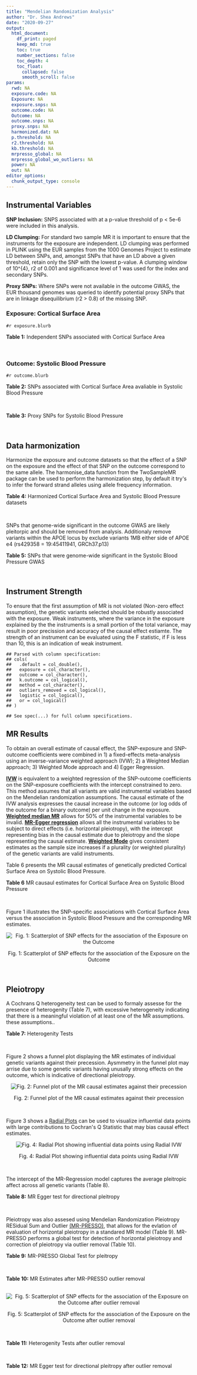 ```yaml
---
title: "Mendelian Randomization Analysis"
author: "Dr. Shea Andrews"
date: "2020-09-27"
output:
  html_document:
    df_print: paged
    keep_md: true
    toc: true
    number_sections: false
    toc_depth: 4
    toc_float:
      collapsed: false
      smooth_scroll: false
params:
  rwd: NA
  exposure.code: NA
  Exposure: NA
  exposure.snps: NA
  outcome.code: NA
  Outcome: NA
  outcome.snps: NA
  proxy.snps: NA
  harmonized.dat: NA
  p.threshold: NA
  r2.threshold: NA
  kb.threshold: NA
  mrpresso_global: NA
  mrpresso_global_wo_outliers: NA
  power: NA
  out: NA
editor_options:
  chunk_output_type: console
---
```







## Instrumental Variables
**SNP Inclusion:** SNPS associated with at a p-value threshold of p < 5e-6 were included in this analysis.
<br>

**LD Clumping:** For standard two sample MR it is important to ensure that the instruments for the exposure are independent. LD clumping was performed in PLINK using the EUR samples from the 1000 Genomes Project to estimate LD between SNPs, and, amongst SNPs that have an LD above a given threshold, retain only the SNP with the lowest p-value. A clumping window of 10^{4}, r2 of 0.001 and significance level of 1 was used for the index and secondary SNPs.
<br>

**Proxy SNPs:** Where SNPs were not available in the outcome GWAS, the EUR thousand genomes was queried to identify potential proxy SNPs that are in linkage disequilibrium (r2 > 0.8) of the missing SNP.
<br>

### Exposure: Cortical Surface Area
`#r exposure.blurb`
<br>

**Table 1:** Independent SNPs associated with Cortical Surface Area
<div data-pagedtable="false">
  <script data-pagedtable-source type="application/json">
{"columns":[{"label":["SNP"],"name":[1],"type":["chr"],"align":["left"]},{"label":["CHROM"],"name":[2],"type":["dbl"],"align":["right"]},{"label":["POS"],"name":[3],"type":["dbl"],"align":["right"]},{"label":["REF"],"name":[4],"type":["chr"],"align":["left"]},{"label":["ALT"],"name":[5],"type":["chr"],"align":["left"]},{"label":["AF"],"name":[6],"type":["dbl"],"align":["right"]},{"label":["BETA"],"name":[7],"type":["dbl"],"align":["right"]},{"label":["SE"],"name":[8],"type":["dbl"],"align":["right"]},{"label":["Z"],"name":[9],"type":["dbl"],"align":["right"]},{"label":["P"],"name":[10],"type":["dbl"],"align":["right"]},{"label":["N"],"name":[11],"type":["dbl"],"align":["right"]},{"label":["TRAIT"],"name":[12],"type":["chr"],"align":["left"]}],"data":[{"1":"rs2490556","2":"1","3":"2021284","4":"T","5":"A","6":"0.3155","7":"583.9623","8":"122.1531","9":"4.780577","10":"1.748e-06","11":"32068","12":"Cortical_Surface_Area"},{"1":"rs4846200","2":"1","3":"9752648","4":"C","5":"T","6":"0.4191","7":"628.7473","8":"124.9738","9":"5.031033","10":"4.878e-07","11":"32068","12":"Cortical_Surface_Area"},{"1":"rs499688","2":"1","3":"61396649","4":"T","5":"C","6":"0.3482","7":"-583.8940","8":"123.5536","9":"-4.725840","10":"2.292e-06","11":"31582","12":"Cortical_Surface_Area"},{"1":"rs6673449","2":"1","3":"160043698","4":"A","5":"G","6":"0.5681","7":"-552.9050","8":"110.5323","9":"-5.002200","10":"5.668e-07","11":"32176","12":"Cortical_Surface_Area"},{"1":"rs12137969","2":"1","3":"242289357","4":"G","5":"A","6":"0.2412","7":"-585.5512","8":"128.0273","9":"-4.573643","10":"4.793e-06","11":"32176","12":"Cortical_Surface_Area"},{"1":"rs10927043","2":"1","3":"243762208","4":"C","5":"T","6":"0.1826","7":"719.0735","8":"141.2684","9":"5.090123","10":"3.578e-07","11":"32176","12":"Cortical_Surface_Area"},{"1":"rs57415181","2":"2","3":"48707841","4":"G","5":"C","6":"0.1447","7":"-834.6022","8":"159.4070","9":"-5.235668","10":"1.644e-07","11":"32176","12":"Cortical_Surface_Area"},{"1":"rs10496091","2":"2","3":"61482261","4":"G","5":"A","6":"0.2777","7":"-642.6331","8":"121.0228","9":"-5.310017","10":"1.096e-07","11":"32176","12":"Cortical_Surface_Area"},{"1":"rs12630663","2":"3","3":"28007315","4":"T","5":"C","6":"0.4117","7":"632.8110","8":"111.2125","9":"5.690110","10":"1.270e-08","11":"32176","12":"Cortical_Surface_Area"},{"1":"rs34464850","2":"3","3":"141721762","4":"G","5":"C","6":"0.1534","7":"1233.1854","8":"152.7201","9":"8.074807","10":"6.758e-16","11":"31984","12":"Cortical_Surface_Area"},{"1":"rs11938781","2":"4","3":"17924734","4":"T","5":"C","6":"0.1648","7":"-719.1710","8":"150.5519","9":"-4.776900","10":"1.780e-06","11":"32176","12":"Cortical_Surface_Area"},{"1":"rs10029872","2":"4","3":"40350763","4":"T","5":"C","6":"0.5251","7":"508.7590","8":"109.6122","9":"4.641440","10":"3.460e-06","11":"32176","12":"Cortical_Surface_Area"},{"1":"rs2301718","2":"4","3":"106009763","4":"G","5":"A","6":"0.2269","7":"737.2212","8":"132.3556","9":"5.570004","10":"2.547e-08","11":"32176","12":"Cortical_Surface_Area"},{"1":"rs386424","2":"5","3":"81092787","4":"T","5":"G","6":"0.3008","7":"656.5430","8":"120.0422","9":"5.469270","10":"4.519e-08","11":"32176","12":"Cortical_Surface_Area"},{"1":"rs7715167","2":"5","3":"170778824","4":"T","5":"C","6":"0.6143","7":"662.7540","8":"119.1375","9":"5.562930","10":"2.653e-08","11":"32068","12":"Cortical_Surface_Area"},{"1":"rs2802295","2":"6","3":"108926496","4":"A","5":"G","6":"0.6207","7":"714.5850","8":"112.9897","9":"6.324340","10":"2.543e-10","11":"32176","12":"Cortical_Surface_Area"},{"1":"rs11759026","2":"6","3":"126792095","4":"A","5":"G","6":"0.2376","7":"1301.5200","8":"134.6156","9":"9.668420","10":"4.106e-22","11":"31907","12":"Cortical_Surface_Area"},{"1":"rs139849708","2":"6","3":"127369230","4":"T","5":"C","6":"0.0297","7":"-2237.8300","8":"422.1224","9":"-5.301370","10":"1.149e-07","11":"22951","12":"Cortical_Surface_Area"},{"1":"rs6463758","2":"7","3":"8117636","4":"A","5":"G","6":"0.5382","7":"560.9860","8":"112.3815","9":"4.991800","10":"5.982e-07","11":"32176","12":"Cortical_Surface_Area"},{"1":"rs149352678","2":"7","3":"54920906","4":"C","5":"T","6":"0.0991","7":"967.7266","8":"191.5244","9":"5.052759","10":"4.355e-07","11":"32176","12":"Cortical_Surface_Area"},{"1":"rs42035","2":"7","3":"92239531","4":"A","5":"G","6":"0.2454","7":"-610.3230","8":"127.8222","9":"-4.774780","10":"1.799e-06","11":"32176","12":"Cortical_Surface_Area"},{"1":"rs41563","2":"7","3":"104852654","4":"G","5":"A","6":"0.3385","7":"586.6639","8":"116.3776","9":"5.041038","10":"4.630e-07","11":"32176","12":"Cortical_Surface_Area"},{"1":"rs10251751","2":"7","3":"156021770","4":"C","5":"T","6":"0.6639","7":"538.0782","8":"116.0343","9":"4.637234","10":"3.531e-06","11":"32176","12":"Cortical_Surface_Area"},{"1":"rs76650567","2":"8","3":"78242034","4":"C","5":"T","6":"0.0870","7":"-902.8657","8":"194.8981","9":"-4.632501","10":"3.613e-06","11":"32176","12":"Cortical_Surface_Area"},{"1":"rs66702753","2":"9","3":"103010947","4":"A","5":"C","6":"0.2493","7":"-593.2390","8":"128.8921","9":"-4.602600","10":"4.172e-06","11":"32176","12":"Cortical_Surface_Area"},{"1":"rs10817864","2":"9","3":"118968579","4":"C","5":"T","6":"0.5739","7":"531.0956","8":"111.2505","9":"4.773872","10":"1.807e-06","11":"32176","12":"Cortical_Surface_Area"},{"1":"rs12357321","2":"10","3":"21790476","4":"G","5":"A","6":"0.3206","7":"-698.7452","8":"119.6461","9":"-5.840100","10":"5.217e-09","11":"32176","12":"Cortical_Surface_Area"},{"1":"rs1628768","2":"10","3":"105012994","4":"T","5":"C","6":"0.2386","7":"972.9780","8":"132.0048","9":"7.370780","10":"1.696e-13","11":"32176","12":"Cortical_Surface_Area"},{"1":"rs17543864","2":"11","3":"92556100","4":"G","5":"A","6":"0.3264","7":"-623.9150","8":"116.9886","9":"-5.333126","10":"9.654e-08","11":"32176","12":"Cortical_Surface_Area"},{"1":"rs3217901","2":"12","3":"4405389","4":"A","5":"G","6":"0.4221","7":"593.5960","8":"114.7165","9":"5.174460","10":"2.286e-07","11":"32176","12":"Cortical_Surface_Area"},{"1":"rs2066827","2":"12","3":"12871099","4":"T","5":"G","6":"0.2333","7":"-862.4130","8":"159.9581","9":"-5.391500","10":"6.987e-08","11":"24138","12":"Cortical_Surface_Area"},{"1":"rs7975351","2":"12","3":"53902190","4":"G","5":"A","6":"0.4740","7":"611.0487","8":"113.5536","9":"5.381148","10":"7.401e-08","11":"31319","12":"Cortical_Surface_Area"},{"1":"rs10876864","2":"12","3":"56401085","4":"G","5":"A","6":"0.5774","7":"-628.5901","8":"112.6859","9":"-5.578250","10":"2.430e-08","11":"31319","12":"Cortical_Surface_Area"},{"1":"rs10878349","2":"12","3":"66327632","4":"A","5":"G","6":"0.5100","7":"-1039.9900","8":"110.4866","9":"-9.412850","10":"4.829e-21","11":"32176","12":"Cortical_Surface_Area"},{"1":"rs35227403","2":"12","3":"68216239","4":"T","5":"A","6":"0.0588","7":"-1271.7821","8":"253.6458","9":"-5.014008","10":"5.331e-07","11":"32176","12":"Cortical_Surface_Area"},{"1":"rs111855983","2":"12","3":"80052550","4":"T","5":"C","6":"0.1319","7":"-818.6420","8":"177.5492","9":"-4.610790","10":"4.011e-06","11":"28185","12":"Cortical_Surface_Area"},{"1":"rs2195243","2":"12","3":"102922986","4":"G","5":"C","6":"0.2196","7":"-769.2254","8":"142.2462","9":"-5.407704","10":"6.384e-08","11":"29708","12":"Cortical_Surface_Area"},{"1":"rs34011931","2":"13","3":"111077516","4":"A","5":"G","6":"0.3280","7":"538.2090","8":"117.7182","9":"4.572010","10":"4.831e-06","11":"32176","12":"Cortical_Surface_Area"},{"1":"rs6572878","2":"14","3":"23435333","4":"T","5":"C","6":"0.3997","7":"-574.9920","8":"113.9565","9":"-5.045710","10":"4.518e-07","11":"31790","12":"Cortical_Surface_Area"},{"1":"rs76801057","2":"14","3":"99728448","4":"C","5":"T","6":"0.0263","7":"2036.7834","8":"429.5486","9":"4.741683","10":"2.119e-06","11":"23846","12":"Cortical_Surface_Area"},{"1":"rs4265798","2":"16","3":"70636616","4":"T","5":"A","6":"0.9332","7":"-1221.0588","8":"263.6357","9":"-4.631614","10":"3.628e-06","11":"30025","12":"Cortical_Surface_Area"},{"1":"rs7207463","2":"17","3":"16004259","4":"A","5":"G","6":"0.5620","7":"-519.7640","8":"110.5676","9":"-4.700870","10":"2.591e-06","11":"32176","12":"Cortical_Surface_Area"},{"1":"rs6505216","2":"17","3":"29206421","4":"G","5":"T","6":"0.2375","7":"652.8106","8":"142.8638","9":"4.569461","10":"4.890e-06","11":"31430","12":"Cortical_Surface_Area"},{"1":"rs79600142","2":"17","3":"43897722","4":"T","5":"C","6":"0.2198","7":"-1696.8300","8":"143.2730","9":"-11.843300","10":"2.331e-32","11":"29435","12":"Cortical_Surface_Area"},{"1":"rs12452834","2":"17","3":"47111739","4":"C","5":"T","6":"0.3329","7":"-626.4308","8":"123.5899","9":"-5.068625","10":"4.007e-07","11":"30867","12":"Cortical_Surface_Area"},{"1":"rs1791513","2":"18","3":"22135429","4":"A","5":"G","6":"0.5263","7":"-502.3000","8":"109.5062","9":"-4.586950","10":"4.498e-06","11":"32176","12":"Cortical_Surface_Area"},{"1":"rs743038","2":"22","3":"50884075","4":"C","5":"T","6":"0.5560","7":"-532.1045","8":"115.3983","9":"-4.611025","10":"4.007e-06","11":"31216","12":"Cortical_Surface_Area"}],"options":{"columns":{"min":{},"max":[10]},"rows":{"min":[10],"max":[10]},"pages":{}}}
  </script>
</div>
<br>

### Outcome: Systolic Blood Pressure
`#r outcome.blurb`
<br>

**Table 2:** SNPs associated with Cortical Surface Area avaliable in Systolic Blood Pressure
<div data-pagedtable="false">
  <script data-pagedtable-source type="application/json">
{"columns":[{"label":["SNP"],"name":[1],"type":["chr"],"align":["left"]},{"label":["CHROM"],"name":[2],"type":["dbl"],"align":["right"]},{"label":["POS"],"name":[3],"type":["dbl"],"align":["right"]},{"label":["REF"],"name":[4],"type":["chr"],"align":["left"]},{"label":["ALT"],"name":[5],"type":["chr"],"align":["left"]},{"label":["AF"],"name":[6],"type":["dbl"],"align":["right"]},{"label":["BETA"],"name":[7],"type":["dbl"],"align":["right"]},{"label":["SE"],"name":[8],"type":["dbl"],"align":["right"]},{"label":["Z"],"name":[9],"type":["dbl"],"align":["right"]},{"label":["P"],"name":[10],"type":["dbl"],"align":["right"]},{"label":["N"],"name":[11],"type":["dbl"],"align":["right"]},{"label":["TRAIT"],"name":[12],"type":["chr"],"align":["left"]}],"data":[{"1":"rs2490556","2":"1","3":"2021284","4":"T","5":"A","6":"0.3087","7":"-0.0238","8":"0.0337","9":"-0.70623145","10":"4.809e-01","11":"709451","12":"Systolic_Blood_Pressure"},{"1":"rs4846200","2":"1","3":"9752648","4":"C","5":"T","6":"0.4144","7":"-0.0567","8":"0.0325","9":"-1.74461538","10":"8.124e-02","11":"737165","12":"Systolic_Blood_Pressure"},{"1":"rs499688","2":"1","3":"61396649","4":"T","5":"C","6":"0.3523","7":"0.0157","8":"0.0331","9":"0.47432000","10":"6.367e-01","11":"728445","12":"Systolic_Blood_Pressure"},{"1":"rs6673449","2":"1","3":"160043698","4":"A","5":"G","6":"0.5720","7":"0.0713","8":"0.0304","9":"2.34539000","10":"1.901e-02","11":"738170","12":"Systolic_Blood_Pressure"},{"1":"rs12137969","2":"1","3":"242289357","4":"G","5":"A","6":"0.2374","7":"0.0056","8":"0.0355","9":"0.15774648","10":"8.751e-01","11":"737053","12":"Systolic_Blood_Pressure"},{"1":"rs10927043","2":"1","3":"243762208","4":"C","5":"T","6":"0.1858","7":"-0.0357","8":"0.0391","9":"-0.91304348","10":"3.616e-01","11":"734719","12":"Systolic_Blood_Pressure"},{"1":"rs57415181","2":"2","3":"48707841","4":"G","5":"C","6":"0.1477","7":"0.0025","8":"0.0433","9":"0.05773672","10":"9.543e-01","11":"738169","12":"Systolic_Blood_Pressure"},{"1":"rs10496091","2":"2","3":"61482261","4":"G","5":"A","6":"0.2818","7":"0.1150","8":"0.0334","9":"3.44311377","10":"5.760e-04","11":"738170","12":"Systolic_Blood_Pressure"},{"1":"rs12630663","2":"3","3":"28007315","4":"T","5":"C","6":"0.4114","7":"-0.0179","8":"0.0307","9":"-0.58306200","10":"5.593e-01","11":"738170","12":"Systolic_Blood_Pressure"},{"1":"rs34464850","2":"3","3":"141721762","4":"G","5":"C","6":"0.1517","7":"-0.1385","8":"0.0420","9":"-3.29761905","10":"9.825e-04","11":"738168","12":"Systolic_Blood_Pressure"},{"1":"rs11938781","2":"4","3":"17924734","4":"T","5":"C","6":"0.1641","7":"0.2082","8":"0.0413","9":"5.04116000","10":"4.504e-07","11":"735151","12":"Systolic_Blood_Pressure"},{"1":"rs10029872","2":"4","3":"40350763","4":"T","5":"C","6":"0.5191","7":"-0.0707","8":"0.0302","9":"-2.34106000","10":"1.933e-02","11":"735152","12":"Systolic_Blood_Pressure"},{"1":"rs2301718","2":"4","3":"106009763","4":"G","5":"A","6":"0.2193","7":"0.0099","8":"0.0370","9":"0.26756757","10":"7.891e-01","11":"726888","12":"Systolic_Blood_Pressure"},{"1":"rs386424","2":"5","3":"81092787","4":"T","5":"G","6":"0.2948","7":"0.0315","8":"0.0332","9":"0.94879500","10":"3.428e-01","11":"738168","12":"Systolic_Blood_Pressure"},{"1":"rs7715167","2":"5","3":"170778824","4":"T","5":"C","6":"0.6088","7":"-0.1222","8":"0.0313","9":"-3.90415000","10":"9.623e-05","11":"735151","12":"Systolic_Blood_Pressure"},{"1":"rs2802295","2":"6","3":"108926496","4":"A","5":"G","6":"0.6214","7":"-0.1851","8":"0.0311","9":"-5.95177000","10":"2.699e-09","11":"738170","12":"Systolic_Blood_Pressure"},{"1":"rs11759026","2":"6","3":"126792095","4":"A","5":"G","6":"0.2337","7":"-0.2205","8":"0.0365","9":"-6.04110000","10":"1.592e-09","11":"737163","12":"Systolic_Blood_Pressure"},{"1":"rs139849708","2":"6","3":"127369230","4":"T","5":"C","6":"0.0279","7":"0.3811","8":"0.1024","9":"3.72168000","10":"1.976e-04","11":"728508","12":"Systolic_Blood_Pressure"},{"1":"rs6463758","2":"7","3":"8117636","4":"A","5":"G","6":"0.5426","7":"-0.0531","8":"0.0306","9":"-1.73529000","10":"8.284e-02","11":"737163","12":"Systolic_Blood_Pressure"},{"1":"rs149352678","2":"7","3":"54920906","4":"C","5":"T","6":"0.0986","7":"-0.0112","8":"0.0521","9":"-0.21497121","10":"8.304e-01","11":"737164","12":"Systolic_Blood_Pressure"},{"1":"rs42035","2":"7","3":"92239531","4":"A","5":"G","6":"0.2478","7":"-0.2709","8":"0.0352","9":"-7.69602000","10":"1.313e-14","11":"736048","12":"Systolic_Blood_Pressure"},{"1":"rs41563","2":"7","3":"104852654","4":"G","5":"A","6":"0.3454","7":"0.0330","8":"0.0317","9":"1.04100946","10":"2.982e-01","11":"738168","12":"Systolic_Blood_Pressure"},{"1":"rs10251751","2":"7","3":"156021770","4":"C","5":"T","6":"0.6606","7":"-0.0844","8":"0.0319","9":"-2.64576803","10":"8.088e-03","11":"738168","12":"Systolic_Blood_Pressure"},{"1":"rs76650567","2":"8","3":"78242034","4":"C","5":"T","6":"0.0834","7":"-0.0910","8":"0.0549","9":"-1.65755920","10":"9.753e-02","11":"738168","12":"Systolic_Blood_Pressure"},{"1":"rs66702753","2":"9","3":"103010947","4":"A","5":"C","6":"0.2537","7":"0.0914","8":"0.0348","9":"2.62644000","10":"8.663e-03","11":"745820","12":"Systolic_Blood_Pressure"},{"1":"rs10817864","2":"9","3":"118968579","4":"C","5":"T","6":"0.5795","7":"0.0225","8":"0.0306","9":"0.73529412","10":"4.632e-01","11":"737101","12":"Systolic_Blood_Pressure"},{"1":"rs12357321","2":"10","3":"21790476","4":"G","5":"A","6":"0.3150","7":"0.0988","8":"0.0331","9":"2.98489426","10":"2.846e-03","11":"737165","12":"Systolic_Blood_Pressure"},{"1":"rs1628768","2":"10","3":"105012994","4":"T","5":"C","6":"0.2402","7":"0.0222","8":"0.0357","9":"0.62184900","10":"5.339e-01","11":"738169","12":"Systolic_Blood_Pressure"},{"1":"rs17543864","2":"11","3":"92556100","4":"G","5":"A","6":"0.3242","7":"-0.0967","8":"0.0324","9":"-2.98456790","10":"2.853e-03","11":"738170","12":"Systolic_Blood_Pressure"},{"1":"rs3217901","2":"12","3":"4405389","4":"A","5":"G","6":"0.4276","7":"-0.0621","8":"0.0311","9":"-1.99678000","10":"4.568e-02","11":"745820","12":"Systolic_Blood_Pressure"},{"1":"rs2066827","2":"12","3":"12871099","4":"T","5":"G","6":"0.2302","7":"0.0709","8":"0.0380","9":"1.86579000","10":"6.181e-02","11":"722429","12":"Systolic_Blood_Pressure"},{"1":"rs7975351","2":"12","3":"53902190","4":"G","5":"A","6":"0.4773","7":"-0.0245","8":"0.0307","9":"-0.79804560","10":"4.249e-01","11":"737101","12":"Systolic_Blood_Pressure"},{"1":"rs10876864","2":"12","3":"56401085","4":"G","5":"A","6":"0.5799","7":"0.1171","8":"0.0303","9":"3.86468647","10":"1.097e-04","11":"745820","12":"Systolic_Blood_Pressure"},{"1":"rs10878349","2":"12","3":"66327632","4":"A","5":"G","6":"0.5119","7":"0.2327","8":"0.0300","9":"7.75667000","10":"8.502e-15","11":"745820","12":"Systolic_Blood_Pressure"},{"1":"rs35227403","2":"12","3":"68216239","4":"T","5":"A","6":"0.0602","7":"0.0276","8":"0.0664","9":"0.41566265","10":"6.778e-01","11":"745816","12":"Systolic_Blood_Pressure"},{"1":"rs111855983","2":"12","3":"80052550","4":"T","5":"C","6":"0.1347","7":"0.1139","8":"0.0448","9":"2.54241000","10":"1.102e-02","11":"743482","12":"Systolic_Blood_Pressure"},{"1":"rs2195243","2":"12","3":"102922986","4":"G","5":"C","6":"0.2211","7":"-0.1752","8":"0.0367","9":"-4.77384196","10":"1.797e-06","11":"742755","12":"Systolic_Blood_Pressure"},{"1":"rs34011931","2":"13","3":"111077516","4":"A","5":"G","6":"0.3285","7":"-0.0170","8":"0.0320","9":"-0.53125000","10":"5.950e-01","11":"745819","12":"Systolic_Blood_Pressure"},{"1":"rs4265798","2":"16","3":"70636616","4":"T","5":"A","6":"0.9350","7":"-0.0117","8":"0.0672","9":"-0.17410714","10":"8.615e-01","11":"726894","12":"Systolic_Blood_Pressure"},{"1":"rs7207463","2":"17","3":"16004259","4":"A","5":"G","6":"0.5634","7":"-0.0981","8":"0.0302","9":"-3.24834000","10":"1.154e-03","11":"745819","12":"Systolic_Blood_Pressure"},{"1":"rs79600142","2":"17","3":"43897722","4":"T","5":"C","6":"0.2205","7":"-0.2530","8":"0.0376","9":"-6.72872000","10":"1.762e-11","11":"739914","12":"Systolic_Blood_Pressure"},{"1":"rs1791513","2":"18","3":"22135429","4":"A","5":"G","6":"0.5299","7":"0.0992","8":"0.0303","9":"3.27393000","10":"1.079e-03","11":"745820","12":"Systolic_Blood_Pressure"},{"1":"rs743038","2":"22","3":"50884075","4":"C","5":"T","6":"0.5575","7":"-0.1130","8":"0.0313","9":"-3.61022364","10":"3.030e-04","11":"730215","12":"Systolic_Blood_Pressure"},{"1":"rs6572878","2":"NA","3":"NA","4":"NA","5":"NA","6":"NA","7":"NA","8":"NA","9":"NA","10":"NA","11":"NA","12":"NA"},{"1":"rs76801057","2":"NA","3":"NA","4":"NA","5":"NA","6":"NA","7":"NA","8":"NA","9":"NA","10":"NA","11":"NA","12":"NA"},{"1":"rs6505216","2":"NA","3":"NA","4":"NA","5":"NA","6":"NA","7":"NA","8":"NA","9":"NA","10":"NA","11":"NA","12":"NA"},{"1":"rs12452834","2":"NA","3":"NA","4":"NA","5":"NA","6":"NA","7":"NA","8":"NA","9":"NA","10":"NA","11":"NA","12":"NA"}],"options":{"columns":{"min":{},"max":[10]},"rows":{"min":[10],"max":[10]},"pages":{}}}
  </script>
</div>
<br>

**Table 3:** Proxy SNPs for Systolic Blood Pressure
<div data-pagedtable="false">
  <script data-pagedtable-source type="application/json">
{"columns":[{"label":["target_snp"],"name":[1],"type":["chr"],"align":["left"]},{"label":["proxy_snp"],"name":[2],"type":["chr"],"align":["left"]},{"label":["ld.r2"],"name":[3],"type":["dbl"],"align":["right"]},{"label":["Dprime"],"name":[4],"type":["dbl"],"align":["right"]},{"label":["PHASE"],"name":[5],"type":["chr"],"align":["left"]},{"label":["X12"],"name":[6],"type":["lgl"],"align":["right"]},{"label":["CHROM"],"name":[7],"type":["dbl"],"align":["right"]},{"label":["POS"],"name":[8],"type":["dbl"],"align":["right"]},{"label":["REF.proxy"],"name":[9],"type":["lgl"],"align":["right"]},{"label":["ALT.proxy"],"name":[10],"type":["chr"],"align":["left"]},{"label":["AF"],"name":[11],"type":["dbl"],"align":["right"]},{"label":["BETA"],"name":[12],"type":["dbl"],"align":["right"]},{"label":["SE"],"name":[13],"type":["dbl"],"align":["right"]},{"label":["Z"],"name":[14],"type":["dbl"],"align":["right"]},{"label":["P"],"name":[15],"type":["dbl"],"align":["right"]},{"label":["N"],"name":[16],"type":["dbl"],"align":["right"]},{"label":["TRAIT"],"name":[17],"type":["chr"],"align":["left"]},{"label":["ref"],"name":[18],"type":["chr"],"align":["left"]},{"label":["ref.proxy"],"name":[19],"type":["chr"],"align":["left"]},{"label":["alt"],"name":[20],"type":["lgl"],"align":["right"]},{"label":["alt.proxy"],"name":[21],"type":["lgl"],"align":["right"]},{"label":["ALT"],"name":[22],"type":["chr"],"align":["left"]},{"label":["REF"],"name":[23],"type":["lgl"],"align":["right"]},{"label":["proxy.outcome"],"name":[24],"type":["lgl"],"align":["right"]}],"data":[{"1":"rs6572878","2":"rs10146424","3":"0.987642","4":"1","5":"CG/TT","6":"NA","7":"14","8":"23438980","9":"TRUE","10":"G","11":"0.4004","12":"0.1202","13":"0.031","14":"3.87742","15":"0.0001058","16":"744815","17":"Systolic_Blood_Pressure","18":"C","19":"G","20":"TRUE","21":"TRUE","22":"C","23":"TRUE","24":"TRUE"},{"1":"rs76801057","2":"NA","3":"NA","4":"NA","5":"NA","6":"NA","7":"NA","8":"NA","9":"NA","10":"NA","11":"NA","12":"NA","13":"NA","14":"NA","15":"NA","16":"NA","17":"NA","18":"NA","19":"NA","20":"NA","21":"NA","22":"NA","23":"NA","24":"NA"},{"1":"rs6505216","2":"NA","3":"NA","4":"NA","5":"NA","6":"NA","7":"NA","8":"NA","9":"NA","10":"NA","11":"NA","12":"NA","13":"NA","14":"NA","15":"NA","16":"NA","17":"NA","18":"NA","19":"NA","20":"NA","21":"NA","22":"NA","23":"NA","24":"NA"},{"1":"rs12452834","2":"NA","3":"NA","4":"NA","5":"NA","6":"NA","7":"NA","8":"NA","9":"NA","10":"NA","11":"NA","12":"NA","13":"NA","14":"NA","15":"NA","16":"NA","17":"NA","18":"NA","19":"NA","20":"NA","21":"NA","22":"NA","23":"NA","24":"NA"}],"options":{"columns":{"min":{},"max":[10]},"rows":{"min":[10],"max":[10]},"pages":{}}}
  </script>
</div>
<br>

## Data harmonization
Harmonize the exposure and outcome datasets so that the effect of a SNP on the exposure and the effect of that SNP on the outcome correspond to the same allele. The harmonise_data function from the TwoSampleMR package can be used to perform the harmonization step, by default it try's to infer the forward strand alleles using allele frequency information.
<br>

**Table 4:** Harmonized Cortical Surface Area and Systolic Blood Pressure datasets
<div data-pagedtable="false">
  <script data-pagedtable-source type="application/json">
{"columns":[{"label":["SNP"],"name":[1],"type":["chr"],"align":["left"]},{"label":["effect_allele.exposure"],"name":[2],"type":["chr"],"align":["left"]},{"label":["other_allele.exposure"],"name":[3],"type":["chr"],"align":["left"]},{"label":["effect_allele.outcome"],"name":[4],"type":["chr"],"align":["left"]},{"label":["other_allele.outcome"],"name":[5],"type":["chr"],"align":["left"]},{"label":["beta.exposure"],"name":[6],"type":["dbl"],"align":["right"]},{"label":["beta.outcome"],"name":[7],"type":["dbl"],"align":["right"]},{"label":["eaf.exposure"],"name":[8],"type":["dbl"],"align":["right"]},{"label":["eaf.outcome"],"name":[9],"type":["dbl"],"align":["right"]},{"label":["remove"],"name":[10],"type":["lgl"],"align":["right"]},{"label":["palindromic"],"name":[11],"type":["lgl"],"align":["right"]},{"label":["ambiguous"],"name":[12],"type":["lgl"],"align":["right"]},{"label":["id.outcome"],"name":[13],"type":["chr"],"align":["left"]},{"label":["chr.outcome"],"name":[14],"type":["dbl"],"align":["right"]},{"label":["pos.outcome"],"name":[15],"type":["dbl"],"align":["right"]},{"label":["se.outcome"],"name":[16],"type":["dbl"],"align":["right"]},{"label":["z.outcome"],"name":[17],"type":["dbl"],"align":["right"]},{"label":["pval.outcome"],"name":[18],"type":["dbl"],"align":["right"]},{"label":["samplesize.outcome"],"name":[19],"type":["dbl"],"align":["right"]},{"label":["outcome"],"name":[20],"type":["chr"],"align":["left"]},{"label":["mr_keep.outcome"],"name":[21],"type":["lgl"],"align":["right"]},{"label":["pval_origin.outcome"],"name":[22],"type":["chr"],"align":["left"]},{"label":["chr.exposure"],"name":[23],"type":["dbl"],"align":["right"]},{"label":["pos.exposure"],"name":[24],"type":["dbl"],"align":["right"]},{"label":["se.exposure"],"name":[25],"type":["dbl"],"align":["right"]},{"label":["z.exposure"],"name":[26],"type":["dbl"],"align":["right"]},{"label":["pval.exposure"],"name":[27],"type":["dbl"],"align":["right"]},{"label":["samplesize.exposure"],"name":[28],"type":["dbl"],"align":["right"]},{"label":["exposure"],"name":[29],"type":["chr"],"align":["left"]},{"label":["mr_keep.exposure"],"name":[30],"type":["lgl"],"align":["right"]},{"label":["pval_origin.exposure"],"name":[31],"type":["chr"],"align":["left"]},{"label":["id.exposure"],"name":[32],"type":["chr"],"align":["left"]},{"label":["action"],"name":[33],"type":["dbl"],"align":["right"]},{"label":["mr_keep"],"name":[34],"type":["lgl"],"align":["right"]},{"label":["pt"],"name":[35],"type":["dbl"],"align":["right"]},{"label":["pleitropy_keep"],"name":[36],"type":["lgl"],"align":["right"]},{"label":["mrpresso_RSSobs"],"name":[37],"type":["dbl"],"align":["right"]},{"label":["mrpresso_pval"],"name":[38],"type":["chr"],"align":["left"]},{"label":["mrpresso_keep"],"name":[39],"type":["lgl"],"align":["right"]}],"data":[{"1":"rs10029872","2":"C","3":"T","4":"C","5":"T","6":"508.7590","7":"-0.0707","8":"0.5251","9":"0.5191","10":"FALSE","11":"FALSE","12":"FALSE","13":"oRqH1T","14":"4","15":"40350763","16":"0.0302","17":"-2.34106000","18":"1.933e-02","19":"735152","20":"Evangelou2018sbp","21":"TRUE","22":"reported","23":"4","24":"40350763","25":"109.6122","26":"4.641440","27":"3.460e-06","28":"32176","29":"Grasby2020surfarea","30":"TRUE","31":"reported","32":"UVXajt","33":"2","34":"TRUE","35":"5e-06","36":"TRUE","37":"2.041945e-03","38":"1","39":"TRUE"},{"1":"rs10251751","2":"T","3":"C","4":"T","5":"C","6":"538.0782","7":"-0.0844","8":"0.6639","9":"0.6606","10":"FALSE","11":"FALSE","12":"FALSE","13":"oRqH1T","14":"7","15":"156021770","16":"0.0319","17":"-2.64576803","18":"8.088e-03","19":"738168","20":"Evangelou2018sbp","21":"TRUE","22":"reported","23":"7","24":"156021770","25":"116.0343","26":"4.637234","27":"3.531e-06","28":"32176","29":"Grasby2020surfarea","30":"TRUE","31":"reported","32":"UVXajt","33":"2","34":"TRUE","35":"5e-06","36":"TRUE","37":"3.318992e-03","38":"1","39":"TRUE"},{"1":"rs10496091","2":"A","3":"G","4":"A","5":"G","6":"-642.6331","7":"0.1150","8":"0.2777","9":"0.2818","10":"FALSE","11":"FALSE","12":"FALSE","13":"oRqH1T","14":"2","15":"61482261","16":"0.0334","17":"3.44311377","18":"5.760e-04","19":"738170","20":"Evangelou2018sbp","21":"TRUE","22":"reported","23":"2","24":"61482261","25":"121.0228","26":"-5.310017","27":"1.096e-07","28":"32176","29":"Grasby2020surfarea","30":"TRUE","31":"reported","32":"UVXajt","33":"2","34":"TRUE","35":"5e-06","36":"TRUE","37":"7.020131e-03","38":"0.5226","39":"TRUE"},{"1":"rs10817864","2":"T","3":"C","4":"T","5":"C","6":"531.0956","7":"0.0225","8":"0.5739","9":"0.5795","10":"FALSE","11":"FALSE","12":"FALSE","13":"oRqH1T","14":"9","15":"118968579","16":"0.0306","17":"0.73529412","18":"4.632e-01","19":"737101","20":"Evangelou2018sbp","21":"TRUE","22":"reported","23":"9","24":"118968579","25":"111.2505","26":"4.773872","27":"1.807e-06","28":"32176","29":"Grasby2020surfarea","30":"TRUE","31":"reported","32":"UVXajt","33":"2","34":"TRUE","35":"5e-06","36":"TRUE","37":"2.610879e-03","38":"1","39":"TRUE"},{"1":"rs10876864","2":"A","3":"G","4":"A","5":"G","6":"-628.5901","7":"0.1171","8":"0.5774","9":"0.5799","10":"FALSE","11":"FALSE","12":"FALSE","13":"oRqH1T","14":"12","15":"56401085","16":"0.0303","17":"3.86468647","18":"1.097e-04","19":"745820","20":"Evangelou2018sbp","21":"TRUE","22":"reported","23":"12","24":"56401085","25":"112.6859","26":"-5.578250","27":"2.430e-08","28":"31319","29":"Grasby2020surfarea","30":"TRUE","31":"reported","32":"UVXajt","33":"2","34":"TRUE","35":"5e-06","36":"TRUE","37":"7.578540e-03","38":"0.1833","39":"TRUE"},{"1":"rs10878349","2":"G","3":"A","4":"G","5":"A","6":"-1039.9900","7":"0.2327","8":"0.5100","9":"0.5119","10":"FALSE","11":"FALSE","12":"FALSE","13":"oRqH1T","14":"12","15":"66327632","16":"0.0300","17":"7.75667000","18":"8.502e-15","19":"745820","20":"Evangelou2018sbp","21":"TRUE","22":"reported","23":"12","24":"66327632","25":"110.4866","26":"-9.412850","27":"4.829e-21","28":"32176","29":"Grasby2020surfarea","30":"TRUE","31":"reported","32":"UVXajt","33":"2","34":"TRUE","35":"5e-06","36":"FALSE","37":"NA","38":"NA","39":"NA"},{"1":"rs10927043","2":"T","3":"C","4":"T","5":"C","6":"719.0735","7":"-0.0357","8":"0.1826","9":"0.1858","10":"FALSE","11":"FALSE","12":"FALSE","13":"oRqH1T","14":"1","15":"243762208","16":"0.0391","17":"-0.91304348","18":"3.616e-01","19":"734719","20":"Evangelou2018sbp","21":"TRUE","22":"reported","23":"1","24":"243762208","25":"141.2684","26":"5.090123","27":"3.578e-07","28":"32176","29":"Grasby2020surfarea","30":"TRUE","31":"reported","32":"UVXajt","33":"2","34":"TRUE","35":"5e-06","36":"TRUE","37":"2.668389e-06","38":"1","39":"TRUE"},{"1":"rs111855983","2":"C","3":"T","4":"C","5":"T","6":"-818.6420","7":"0.1139","8":"0.1319","9":"0.1347","10":"FALSE","11":"FALSE","12":"FALSE","13":"oRqH1T","14":"12","15":"80052550","16":"0.0448","17":"2.54241000","18":"1.102e-02","19":"743482","20":"Evangelou2018sbp","21":"TRUE","22":"reported","23":"12","24":"80052550","25":"177.5492","26":"-4.610790","27":"4.011e-06","28":"28185","29":"Grasby2020surfarea","30":"TRUE","31":"reported","32":"UVXajt","33":"2","34":"TRUE","35":"5e-06","36":"TRUE","37":"5.344530e-03","38":"1","39":"TRUE"},{"1":"rs11759026","2":"G","3":"A","4":"G","5":"A","6":"1301.5200","7":"-0.2205","8":"0.2376","9":"0.2337","10":"FALSE","11":"FALSE","12":"FALSE","13":"oRqH1T","14":"6","15":"126792095","16":"0.0365","17":"-6.04110000","18":"1.592e-09","19":"737163","20":"Evangelou2018sbp","21":"TRUE","22":"reported","23":"6","24":"126792095","25":"134.6156","26":"9.668420","27":"4.106e-22","28":"31907","29":"Grasby2020surfarea","30":"TRUE","31":"reported","32":"UVXajt","33":"2","34":"TRUE","35":"5e-06","36":"FALSE","37":"NA","38":"NA","39":"NA"},{"1":"rs11938781","2":"C","3":"T","4":"C","5":"T","6":"-719.1710","7":"0.2082","8":"0.1648","9":"0.1641","10":"FALSE","11":"FALSE","12":"FALSE","13":"oRqH1T","14":"4","15":"17924734","16":"0.0413","17":"5.04116000","18":"4.504e-07","19":"735151","20":"Evangelou2018sbp","21":"TRUE","22":"reported","23":"4","24":"17924734","25":"150.5519","26":"-4.776900","27":"1.780e-06","28":"32176","29":"Grasby2020surfarea","30":"TRUE","31":"reported","32":"UVXajt","33":"2","34":"TRUE","35":"5e-06","36":"TRUE","37":"3.045421e-02","38":"<0.0039","39":"FALSE"},{"1":"rs12137969","2":"A","3":"G","4":"A","5":"G","6":"-585.5512","7":"0.0056","8":"0.2412","9":"0.2374","10":"FALSE","11":"FALSE","12":"FALSE","13":"oRqH1T","14":"1","15":"242289357","16":"0.0355","17":"0.15774648","18":"8.751e-01","19":"737053","20":"Evangelou2018sbp","21":"TRUE","22":"reported","23":"1","24":"242289357","25":"128.0273","26":"-4.573643","27":"4.793e-06","28":"32176","29":"Grasby2020surfarea","30":"TRUE","31":"reported","32":"UVXajt","33":"2","34":"TRUE","35":"5e-06","36":"TRUE","37":"6.370180e-04","38":"1","39":"TRUE"},{"1":"rs12357321","2":"A","3":"G","4":"A","5":"G","6":"-698.7452","7":"0.0988","8":"0.3206","9":"0.3150","10":"FALSE","11":"FALSE","12":"FALSE","13":"oRqH1T","14":"10","15":"21790476","16":"0.0331","17":"2.98489426","18":"2.846e-03","19":"737165","20":"Evangelou2018sbp","21":"TRUE","22":"reported","23":"10","24":"21790476","25":"119.6461","26":"-5.840100","27":"5.217e-09","28":"32176","29":"Grasby2020surfarea","30":"TRUE","31":"reported","32":"UVXajt","33":"2","34":"TRUE","35":"5e-06","36":"TRUE","37":"4.163000e-03","38":"1","39":"TRUE"},{"1":"rs12630663","2":"C","3":"T","4":"C","5":"T","6":"632.8110","7":"-0.0179","8":"0.4117","9":"0.4114","10":"FALSE","11":"FALSE","12":"FALSE","13":"oRqH1T","14":"3","15":"28007315","16":"0.0307","17":"-0.58306200","18":"5.593e-01","19":"738170","20":"Evangelou2018sbp","21":"TRUE","22":"reported","23":"3","24":"28007315","25":"111.2125","26":"5.690110","27":"1.270e-08","28":"32176","29":"Grasby2020surfarea","30":"TRUE","31":"reported","32":"UVXajt","33":"2","34":"TRUE","35":"5e-06","36":"TRUE","37":"2.361566e-04","38":"1","39":"TRUE"},{"1":"rs139849708","2":"C","3":"T","4":"C","5":"T","6":"-2237.8300","7":"0.3811","8":"0.0297","9":"0.0279","10":"FALSE","11":"FALSE","12":"FALSE","13":"oRqH1T","14":"6","15":"127369230","16":"0.1024","17":"3.72168000","18":"1.976e-04","19":"728508","20":"Evangelou2018sbp","21":"TRUE","22":"reported","23":"6","24":"127369230","25":"422.1224","26":"-5.301370","27":"1.149e-07","28":"22951","29":"Grasby2020surfarea","30":"TRUE","31":"reported","32":"UVXajt","33":"2","34":"TRUE","35":"5e-06","36":"TRUE","37":"7.505587e-02","38":"0.39","39":"TRUE"},{"1":"rs149352678","2":"T","3":"C","4":"T","5":"C","6":"967.7266","7":"-0.0112","8":"0.0991","9":"0.0986","10":"FALSE","11":"FALSE","12":"FALSE","13":"oRqH1T","14":"7","15":"54920906","16":"0.0521","17":"-0.21497121","18":"8.304e-01","19":"737164","20":"Evangelou2018sbp","21":"TRUE","22":"reported","23":"7","24":"54920906","25":"191.5244","26":"5.052759","27":"4.355e-07","28":"32176","29":"Grasby2020surfarea","30":"TRUE","31":"reported","32":"UVXajt","33":"2","34":"TRUE","35":"5e-06","36":"TRUE","37":"1.594647e-03","38":"1","39":"TRUE"},{"1":"rs1628768","2":"C","3":"T","4":"C","5":"T","6":"972.9780","7":"0.0222","8":"0.2386","9":"0.2402","10":"FALSE","11":"FALSE","12":"FALSE","13":"oRqH1T","14":"10","15":"105012994","16":"0.0357","17":"0.62184900","18":"5.339e-01","19":"738169","20":"Evangelou2018sbp","21":"TRUE","22":"reported","23":"10","24":"105012994","25":"132.0048","26":"7.370780","27":"1.696e-13","28":"32176","29":"Grasby2020surfarea","30":"TRUE","31":"reported","32":"UVXajt","33":"2","34":"TRUE","35":"5e-06","36":"TRUE","37":"5.859326e-03","38":"1","39":"TRUE"},{"1":"rs17543864","2":"A","3":"G","4":"A","5":"G","6":"-623.9150","7":"-0.0967","8":"0.3264","9":"0.3242","10":"FALSE","11":"FALSE","12":"FALSE","13":"oRqH1T","14":"11","15":"92556100","16":"0.0324","17":"-2.98456790","18":"2.853e-03","19":"738170","20":"Evangelou2018sbp","21":"TRUE","22":"reported","23":"11","24":"92556100","25":"116.9886","26":"-5.333126","27":"9.654e-08","28":"32176","29":"Grasby2020surfarea","30":"TRUE","31":"reported","32":"UVXajt","33":"2","34":"TRUE","35":"5e-06","36":"TRUE","37":"1.753294e-02","38":"0.0039","39":"FALSE"},{"1":"rs1791513","2":"G","3":"A","4":"G","5":"A","6":"-502.3000","7":"0.0992","8":"0.5263","9":"0.5299","10":"FALSE","11":"FALSE","12":"FALSE","13":"oRqH1T","14":"18","15":"22135429","16":"0.0303","17":"3.27393000","18":"1.079e-03","19":"745820","20":"Evangelou2018sbp","21":"TRUE","22":"reported","23":"18","24":"22135429","25":"109.5062","26":"-4.586950","27":"4.498e-06","28":"32176","29":"Grasby2020surfarea","30":"TRUE","31":"reported","32":"UVXajt","33":"2","34":"TRUE","35":"5e-06","36":"TRUE","37":"5.557095e-03","38":"0.6396","39":"TRUE"},{"1":"rs2066827","2":"G","3":"T","4":"G","5":"T","6":"-862.4130","7":"0.0709","8":"0.2333","9":"0.2302","10":"FALSE","11":"FALSE","12":"FALSE","13":"oRqH1T","14":"12","15":"12871099","16":"0.0380","17":"1.86579000","18":"6.181e-02","19":"722429","20":"Evangelou2018sbp","21":"TRUE","22":"reported","23":"12","24":"12871099","25":"159.9581","26":"-5.391500","27":"6.987e-08","28":"24138","29":"Grasby2020surfarea","30":"TRUE","31":"reported","32":"UVXajt","33":"2","34":"TRUE","35":"5e-06","36":"TRUE","37":"7.356751e-04","38":"1","39":"TRUE"},{"1":"rs2195243","2":"C","3":"G","4":"C","5":"G","6":"-769.2254","7":"-0.1752","8":"0.2196","9":"0.2211","10":"FALSE","11":"TRUE","12":"FALSE","13":"oRqH1T","14":"12","15":"102922986","16":"0.0367","17":"-4.77384196","18":"1.797e-06","19":"742755","20":"Evangelou2018sbp","21":"TRUE","22":"reported","23":"12","24":"102922986","25":"142.2462","26":"-5.407704","27":"6.384e-08","28":"29708","29":"Grasby2020surfarea","30":"TRUE","31":"reported","32":"UVXajt","33":"2","34":"TRUE","35":"5e-06","36":"TRUE","37":"4.917170e-02","38":"<0.0039","39":"FALSE"},{"1":"rs2301718","2":"A","3":"G","4":"A","5":"G","6":"737.2212","7":"0.0099","8":"0.2269","9":"0.2193","10":"FALSE","11":"FALSE","12":"FALSE","13":"oRqH1T","14":"4","15":"106009763","16":"0.0370","17":"0.26756757","18":"7.891e-01","19":"726888","20":"Evangelou2018sbp","21":"TRUE","22":"reported","23":"4","24":"106009763","25":"132.3556","26":"5.570004","27":"2.547e-08","28":"32176","29":"Grasby2020surfarea","30":"TRUE","31":"reported","32":"UVXajt","33":"2","34":"TRUE","35":"5e-06","36":"TRUE","37":"2.448066e-03","38":"1","39":"TRUE"},{"1":"rs2490556","2":"A","3":"T","4":"A","5":"T","6":"583.9623","7":"-0.0238","8":"0.3155","9":"0.3087","10":"FALSE","11":"TRUE","12":"FALSE","13":"oRqH1T","14":"1","15":"2021284","16":"0.0337","17":"-0.70623145","18":"4.809e-01","19":"709451","20":"Evangelou2018sbp","21":"TRUE","22":"reported","23":"1","24":"2021284","25":"122.1531","26":"4.780577","27":"1.748e-06","28":"32068","29":"Grasby2020surfarea","30":"TRUE","31":"reported","32":"UVXajt","33":"2","34":"TRUE","35":"5e-06","36":"TRUE","37":"4.387519e-05","38":"1","39":"TRUE"},{"1":"rs2802295","2":"G","3":"A","4":"G","5":"A","6":"714.5850","7":"-0.1851","8":"0.6207","9":"0.6214","10":"FALSE","11":"FALSE","12":"FALSE","13":"oRqH1T","14":"6","15":"108926496","16":"0.0311","17":"-5.95177000","18":"2.699e-09","19":"738170","20":"Evangelou2018sbp","21":"TRUE","22":"reported","23":"6","24":"108926496","25":"112.9897","26":"6.324340","27":"2.543e-10","28":"32176","29":"Grasby2020surfarea","30":"TRUE","31":"reported","32":"UVXajt","33":"2","34":"TRUE","35":"5e-06","36":"FALSE","37":"NA","38":"NA","39":"NA"},{"1":"rs3217901","2":"G","3":"A","4":"G","5":"A","6":"593.5960","7":"-0.0621","8":"0.4221","9":"0.4276","10":"FALSE","11":"FALSE","12":"FALSE","13":"oRqH1T","14":"12","15":"4405389","16":"0.0311","17":"-1.99678000","18":"4.568e-02","19":"745820","20":"Evangelou2018sbp","21":"TRUE","22":"reported","23":"12","24":"4405389","25":"114.7165","26":"5.174460","27":"2.286e-07","28":"32176","29":"Grasby2020surfarea","30":"TRUE","31":"reported","32":"UVXajt","33":"2","34":"TRUE","35":"5e-06","36":"TRUE","37":"1.031104e-03","38":"1","39":"TRUE"},{"1":"rs34011931","2":"G","3":"A","4":"G","5":"A","6":"538.2090","7":"-0.0170","8":"0.3280","9":"0.3285","10":"FALSE","11":"FALSE","12":"FALSE","13":"oRqH1T","14":"13","15":"111077516","16":"0.0320","17":"-0.53125000","18":"5.950e-01","19":"745819","20":"Evangelou2018sbp","21":"TRUE","22":"reported","23":"13","24":"111077516","25":"117.7182","26":"4.572010","27":"4.831e-06","28":"32176","29":"Grasby2020surfarea","30":"TRUE","31":"reported","32":"UVXajt","33":"2","34":"TRUE","35":"5e-06","36":"TRUE","37":"1.238752e-04","38":"1","39":"TRUE"},{"1":"rs34464850","2":"C","3":"G","4":"C","5":"G","6":"1233.1854","7":"-0.1385","8":"0.1534","9":"0.1517","10":"FALSE","11":"TRUE","12":"FALSE","13":"oRqH1T","14":"3","15":"141721762","16":"0.0420","17":"-3.29761905","18":"9.825e-04","19":"738168","20":"Evangelou2018sbp","21":"TRUE","22":"reported","23":"3","24":"141721762","25":"152.7201","26":"8.074807","27":"6.758e-16","28":"31984","29":"Grasby2020surfarea","30":"TRUE","31":"reported","32":"UVXajt","33":"2","34":"TRUE","35":"5e-06","36":"TRUE","37":"6.272622e-03","38":"1","39":"TRUE"},{"1":"rs35227403","2":"A","3":"T","4":"A","5":"T","6":"-1271.7821","7":"0.0276","8":"0.0588","9":"0.0602","10":"FALSE","11":"TRUE","12":"FALSE","13":"oRqH1T","14":"12","15":"68216239","16":"0.0664","17":"0.41566265","18":"6.778e-01","19":"745816","20":"Evangelou2018sbp","21":"TRUE","22":"reported","23":"12","24":"68216239","25":"253.6458","26":"-5.014008","27":"5.331e-07","28":"32176","29":"Grasby2020surfarea","30":"TRUE","31":"reported","32":"UVXajt","33":"2","34":"TRUE","35":"5e-06","36":"TRUE","37":"1.548282e-03","38":"1","39":"TRUE"},{"1":"rs386424","2":"G","3":"T","4":"G","5":"T","6":"656.5430","7":"0.0315","8":"0.3008","9":"0.2948","10":"FALSE","11":"FALSE","12":"FALSE","13":"oRqH1T","14":"5","15":"81092787","16":"0.0332","17":"0.94879500","18":"3.428e-01","19":"738168","20":"Evangelou2018sbp","21":"TRUE","22":"reported","23":"5","24":"81092787","25":"120.0422","26":"5.469270","27":"4.519e-08","28":"32176","29":"Grasby2020surfarea","30":"TRUE","31":"reported","32":"UVXajt","33":"2","34":"TRUE","35":"5e-06","36":"TRUE","37":"4.536091e-03","38":"1","39":"TRUE"},{"1":"rs41563","2":"A","3":"G","4":"A","5":"G","6":"586.6639","7":"0.0330","8":"0.3385","9":"0.3454","10":"FALSE","11":"FALSE","12":"FALSE","13":"oRqH1T","14":"7","15":"104852654","16":"0.0317","17":"1.04100946","18":"2.982e-01","19":"738168","20":"Evangelou2018sbp","21":"TRUE","22":"reported","23":"7","24":"104852654","25":"116.3776","26":"5.041038","27":"4.630e-07","28":"32176","29":"Grasby2020surfarea","30":"TRUE","31":"reported","32":"UVXajt","33":"2","34":"TRUE","35":"5e-06","36":"TRUE","37":"4.218066e-03","38":"1","39":"TRUE"},{"1":"rs42035","2":"G","3":"A","4":"G","5":"A","6":"-610.3230","7":"-0.2709","8":"0.2454","9":"0.2478","10":"FALSE","11":"FALSE","12":"FALSE","13":"oRqH1T","14":"7","15":"92239531","16":"0.0352","17":"-7.69602000","18":"1.313e-14","19":"736048","20":"Evangelou2018sbp","21":"TRUE","22":"reported","23":"7","24":"92239531","25":"127.8222","26":"-4.774780","27":"1.799e-06","28":"32176","29":"Grasby2020surfarea","30":"TRUE","31":"reported","32":"UVXajt","33":"2","34":"TRUE","35":"5e-06","36":"FALSE","37":"NA","38":"NA","39":"NA"},{"1":"rs4265798","2":"A","3":"T","4":"A","5":"T","6":"-1221.0588","7":"-0.0117","8":"0.9332","9":"0.9350","10":"FALSE","11":"TRUE","12":"FALSE","13":"oRqH1T","14":"16","15":"70636616","16":"0.0672","17":"-0.17410714","18":"8.615e-01","19":"726894","20":"Evangelou2018sbp","21":"TRUE","22":"reported","23":"16","24":"70636616","25":"263.6357","26":"-4.631614","27":"3.628e-06","28":"30025","29":"Grasby2020surfarea","30":"TRUE","31":"reported","32":"UVXajt","33":"2","34":"TRUE","35":"5e-06","36":"TRUE","37":"5.892418e-03","38":"1","39":"TRUE"},{"1":"rs4846200","2":"T","3":"C","4":"T","5":"C","6":"628.7473","7":"-0.0567","8":"0.4191","9":"0.4144","10":"FALSE","11":"FALSE","12":"FALSE","13":"oRqH1T","14":"1","15":"9752648","16":"0.0325","17":"-1.74461538","18":"8.124e-02","19":"737165","20":"Evangelou2018sbp","21":"TRUE","22":"reported","23":"1","24":"9752648","25":"124.9738","26":"5.031033","27":"4.878e-07","28":"32068","29":"Grasby2020surfarea","30":"TRUE","31":"reported","32":"UVXajt","33":"2","34":"TRUE","35":"5e-06","36":"TRUE","37":"6.111118e-04","38":"1","39":"TRUE"},{"1":"rs499688","2":"C","3":"T","4":"C","5":"T","6":"-583.8940","7":"0.0157","8":"0.3482","9":"0.3523","10":"FALSE","11":"FALSE","12":"FALSE","13":"oRqH1T","14":"1","15":"61396649","16":"0.0331","17":"0.47432000","18":"6.367e-01","19":"728445","20":"Evangelou2018sbp","21":"TRUE","22":"reported","23":"1","24":"61396649","25":"123.5536","26":"-4.725840","27":"2.292e-06","28":"31582","29":"Grasby2020surfarea","30":"TRUE","31":"reported","32":"UVXajt","33":"2","34":"TRUE","35":"5e-06","36":"TRUE","37":"2.220413e-04","38":"1","39":"TRUE"},{"1":"rs57415181","2":"C","3":"G","4":"C","5":"G","6":"-834.6022","7":"0.0025","8":"0.1447","9":"0.1477","10":"FALSE","11":"TRUE","12":"FALSE","13":"oRqH1T","14":"2","15":"48707841","16":"0.0433","17":"0.05773672","18":"9.543e-01","19":"738169","20":"Evangelou2018sbp","21":"TRUE","22":"reported","23":"2","24":"48707841","25":"159.4070","26":"-5.235668","27":"1.644e-07","28":"32176","29":"Grasby2020surfarea","30":"TRUE","31":"reported","32":"UVXajt","33":"2","34":"TRUE","35":"5e-06","36":"TRUE","37":"1.751357e-03","38":"1","39":"TRUE"},{"1":"rs6463758","2":"G","3":"A","4":"G","5":"A","6":"560.9860","7":"-0.0531","8":"0.5382","9":"0.5426","10":"FALSE","11":"FALSE","12":"FALSE","13":"oRqH1T","14":"7","15":"8117636","16":"0.0306","17":"-1.73529000","18":"8.284e-02","19":"737163","20":"Evangelou2018sbp","21":"TRUE","22":"reported","23":"7","24":"8117636","25":"112.3815","26":"4.991800","27":"5.982e-07","28":"32176","29":"Grasby2020surfarea","30":"TRUE","31":"reported","32":"UVXajt","33":"2","34":"TRUE","35":"5e-06","36":"TRUE","37":"6.035510e-04","38":"1","39":"TRUE"},{"1":"rs6572878","2":"C","3":"T","4":"C","5":"T","6":"-574.9920","7":"0.1202","8":"0.3997","9":"0.4004","10":"FALSE","11":"FALSE","12":"FALSE","13":"oRqH1T","14":"14","15":"23438980","16":"0.0310","17":"3.87742000","18":"1.058e-04","19":"744815","20":"Evangelou2018sbp","21":"TRUE","22":"reported","23":"14","24":"23435333","25":"113.9565","26":"-5.045710","27":"4.518e-07","28":"31790","29":"Grasby2020surfarea","30":"TRUE","31":"reported","32":"UVXajt","33":"2","34":"TRUE","35":"5e-06","36":"TRUE","37":"8.565634e-03","38":"0.1326","39":"TRUE"},{"1":"rs66702753","2":"C","3":"A","4":"C","5":"A","6":"-593.2390","7":"0.0914","8":"0.2493","9":"0.2537","10":"FALSE","11":"FALSE","12":"FALSE","13":"oRqH1T","14":"9","15":"103010947","16":"0.0348","17":"2.62644000","18":"8.663e-03","19":"745820","20":"Evangelou2018sbp","21":"TRUE","22":"reported","23":"9","24":"103010947","25":"128.8921","26":"-4.602600","27":"4.172e-06","28":"32176","29":"Grasby2020surfarea","30":"TRUE","31":"reported","32":"UVXajt","33":"2","34":"TRUE","35":"5e-06","36":"TRUE","37":"3.826398e-03","38":"1","39":"TRUE"},{"1":"rs6673449","2":"G","3":"A","4":"G","5":"A","6":"-552.9050","7":"0.0713","8":"0.5681","9":"0.5720","10":"FALSE","11":"FALSE","12":"FALSE","13":"oRqH1T","14":"1","15":"160043698","16":"0.0304","17":"2.34539000","18":"1.901e-02","19":"738170","20":"Evangelou2018sbp","21":"TRUE","22":"reported","23":"1","24":"160043698","25":"110.5323","26":"-5.002200","27":"5.668e-07","28":"32176","29":"Grasby2020surfarea","30":"TRUE","31":"reported","32":"UVXajt","33":"2","34":"TRUE","35":"5e-06","36":"TRUE","37":"1.901610e-03","38":"1","39":"TRUE"},{"1":"rs7207463","2":"G","3":"A","4":"G","5":"A","6":"-519.7640","7":"-0.0981","8":"0.5620","9":"0.5634","10":"FALSE","11":"FALSE","12":"FALSE","13":"oRqH1T","14":"17","15":"16004259","16":"0.0302","17":"-3.24834000","18":"1.154e-03","19":"745819","20":"Evangelou2018sbp","21":"TRUE","22":"reported","23":"17","24":"16004259","25":"110.5676","26":"-4.700870","27":"2.591e-06","28":"32176","29":"Grasby2020surfarea","30":"TRUE","31":"reported","32":"UVXajt","33":"2","34":"TRUE","35":"5e-06","36":"TRUE","37":"1.629176e-02","38":"<0.0039","39":"FALSE"},{"1":"rs743038","2":"T","3":"C","4":"T","5":"C","6":"-532.1045","7":"-0.1130","8":"0.5560","9":"0.5575","10":"FALSE","11":"FALSE","12":"FALSE","13":"oRqH1T","14":"22","15":"50884075","16":"0.0313","17":"-3.61022364","18":"3.030e-04","19":"730215","20":"Evangelou2018sbp","21":"TRUE","22":"reported","23":"22","24":"50884075","25":"115.3983","26":"-4.611025","27":"4.007e-06","28":"31216","29":"Grasby2020surfarea","30":"TRUE","31":"reported","32":"UVXajt","33":"2","34":"TRUE","35":"5e-06","36":"TRUE","37":"2.057158e-02","38":"<0.0039","39":"FALSE"},{"1":"rs76650567","2":"T","3":"C","4":"T","5":"C","6":"-902.8657","7":"-0.0910","8":"0.0870","9":"0.0834","10":"FALSE","11":"FALSE","12":"FALSE","13":"oRqH1T","14":"8","15":"78242034","16":"0.0549","17":"-1.65755920","18":"9.753e-02","19":"738168","20":"Evangelou2018sbp","21":"TRUE","22":"reported","23":"8","24":"78242034","25":"194.8981","26":"-4.632501","27":"3.613e-06","28":"32176","29":"Grasby2020surfarea","30":"TRUE","31":"reported","32":"UVXajt","33":"2","34":"TRUE","35":"5e-06","36":"TRUE","37":"1.971804e-02","38":"0.4758","39":"TRUE"},{"1":"rs7715167","2":"C","3":"T","4":"C","5":"T","6":"662.7540","7":"-0.1222","8":"0.6143","9":"0.6088","10":"FALSE","11":"FALSE","12":"FALSE","13":"oRqH1T","14":"5","15":"170778824","16":"0.0313","17":"-3.90415000","18":"9.623e-05","19":"735151","20":"Evangelou2018sbp","21":"TRUE","22":"reported","23":"5","24":"170778824","25":"119.1375","26":"5.562930","27":"2.653e-08","28":"32068","29":"Grasby2020surfarea","30":"TRUE","31":"reported","32":"UVXajt","33":"2","34":"TRUE","35":"5e-06","36":"TRUE","37":"8.208013e-03","38":"0.1287","39":"TRUE"},{"1":"rs79600142","2":"C","3":"T","4":"C","5":"T","6":"-1696.8300","7":"-0.2530","8":"0.2198","9":"0.2205","10":"FALSE","11":"FALSE","12":"FALSE","13":"oRqH1T","14":"17","15":"43897722","16":"0.0376","17":"-6.72872000","18":"1.762e-11","19":"739914","20":"Evangelou2018sbp","21":"TRUE","22":"reported","23":"17","24":"43897722","25":"143.2730","26":"-11.843300","27":"2.331e-32","28":"29435","29":"Grasby2020surfarea","30":"TRUE","31":"reported","32":"UVXajt","33":"2","34":"TRUE","35":"5e-06","36":"FALSE","37":"NA","38":"NA","39":"NA"},{"1":"rs7975351","2":"A","3":"G","4":"A","5":"G","6":"611.0487","7":"-0.0245","8":"0.4740","9":"0.4773","10":"FALSE","11":"FALSE","12":"FALSE","13":"oRqH1T","14":"12","15":"53902190","16":"0.0307","17":"-0.79804560","18":"4.249e-01","19":"737101","20":"Evangelou2018sbp","21":"TRUE","22":"reported","23":"12","24":"53902190","25":"113.5536","26":"5.381148","27":"7.401e-08","28":"31319","29":"Grasby2020surfarea","30":"TRUE","31":"reported","32":"UVXajt","33":"2","34":"TRUE","35":"5e-06","36":"TRUE","37":"5.465450e-05","38":"1","39":"TRUE"}],"options":{"columns":{"min":{},"max":[10]},"rows":{"min":[10],"max":[10]},"pages":{}}}
  </script>
</div>
<br>

SNPs that genome-wide significant in the outcome GWAS are likely pleitorpic and should be removed from analysis. Additionaly remove variants within the APOE locus by exclude variants 1MB either side of APOE e4 (rs429358 = 19:45411941, GRCh37.p13)
<br>


**Table 5:** SNPs that were genome-wide significant in the Systolic Blood Pressure GWAS
<div data-pagedtable="false">
  <script data-pagedtable-source type="application/json">
{"columns":[{"label":["SNP"],"name":[1],"type":["chr"],"align":["left"]},{"label":["chr.outcome"],"name":[2],"type":["dbl"],"align":["right"]},{"label":["pos.outcome"],"name":[3],"type":["dbl"],"align":["right"]},{"label":["pval.exposure"],"name":[4],"type":["dbl"],"align":["right"]},{"label":["pval.outcome"],"name":[5],"type":["dbl"],"align":["right"]}],"data":[{"1":"rs10878349","2":"12","3":"66327632","4":"4.829e-21","5":"8.502e-15"},{"1":"rs11759026","2":"6","3":"126792095","4":"4.106e-22","5":"1.592e-09"},{"1":"rs2802295","2":"6","3":"108926496","4":"2.543e-10","5":"2.699e-09"},{"1":"rs42035","2":"7","3":"92239531","4":"1.799e-06","5":"1.313e-14"},{"1":"rs79600142","2":"17","3":"43897722","4":"2.331e-32","5":"1.762e-11"}],"options":{"columns":{"min":{},"max":[10]},"rows":{"min":[10],"max":[10]},"pages":{}}}
  </script>
</div>
<br>


## Instrument Strength
To ensure that the first assumption of MR is not violated (Non-zero effect assumption), the genetic variants selected should be robustly associated with the exposure. Weak instruments, where the variance in the exposure explained by the the instruments is a small portion of the total variance, may result in poor precission and accuracy of the causal effect estiamte. The strength of an instrument can be evaluated using the F statistic, if F is less than 10, this is an indication of weak instrument.


```
## Parsed with column specification:
## cols(
##   .default = col_double(),
##   exposure = col_character(),
##   outcome = col_character(),
##   k.outcome = col_logical(),
##   method = col_character(),
##   outliers_removed = col_logical(),
##   logistic = col_logical(),
##   or = col_logical()
## )
```

```
## See spec(...) for full column specifications.
```

<div data-pagedtable="false">
  <script data-pagedtable-source type="application/json">
{"columns":[{"label":["outliers_removed"],"name":[1],"type":["lgl"],"align":["right"]},{"label":["pve.exposure"],"name":[2],"type":["dbl"],"align":["right"]},{"label":["F"],"name":[3],"type":["dbl"],"align":["right"]},{"label":["Alpha"],"name":[4],"type":["dbl"],"align":["right"]},{"label":["NCP"],"name":[5],"type":["dbl"],"align":["right"]},{"label":["Power"],"name":[6],"type":["dbl"],"align":["right"]}],"data":[{"1":"FALSE","2":"0.03149480","3":"28.07388","4":"0.05","5":"38.74924","6":"0.99999"},{"1":"TRUE","2":"0.02775578","3":"28.27443","4":"0.05","5":"67.86969","6":"1.00000"}],"options":{"columns":{"min":{},"max":[10]},"rows":{"min":[10],"max":[10]},"pages":{}}}
  </script>
</div>

##  MR Results
To obtain an overall estimate of causal effect, the SNP-exposure and SNP-outcome coefficients were combined in 1) a fixed-effects meta-analysis using an inverse-variance weighted approach (IVW); 2) a Weighted Median approach; 3) Weighted Mode approach and 4) Egger Regression.


[**IVW**](https://doi.org/10.1002/gepi.21758) is equivalent to a weighted regression of the SNP-outcome coefficients on the SNP-exposure coefficients with the intercept constrained to zero. This method assumes that all variants are valid instrumental variables based on the Mendelian randomization assumptions. The causal estimate of the IVW analysis expresses the causal increase in the outcome (or log odds of the outcome for a binary outcome) per unit change in the exposure. [**Weighted median MR**](https://doi.org/10.1002/gepi.21965) allows for 50% of the instrumental variables to be invalid. [**MR-Egger regression**](https://doi.org/10.1093/ije/dyw220) allows all the instrumental variables to be subject to direct effects (i.e. horizontal pleiotropy), with the intercept representing bias in the causal estimate due to pleiotropy and the slope representing the causal estimate. [**Weighted Mode**](https://doi.org/10.1093/ije/dyx102) gives consistent estimates as the sample size increases if a plurality (or weighted plurality) of the genetic variants are valid instruments.
<br>



Table 6 presents the MR causal estimates of genetically predicted Cortical Surface Area on Systolic Blood Pressure.
<br>

**Table 6** MR causaul estimates for Cortical Surface Area on Systolic Blood Pressure
<div data-pagedtable="false">
  <script data-pagedtable-source type="application/json">
{"columns":[{"label":["id.exposure"],"name":[1],"type":["chr"],"align":["left"]},{"label":["id.outcome"],"name":[2],"type":["chr"],"align":["left"]},{"label":["outcome"],"name":[3],"type":["fctr"],"align":["left"]},{"label":["exposure"],"name":[4],"type":["fctr"],"align":["left"]},{"label":["method"],"name":[5],"type":["fctr"],"align":["left"]},{"label":["nsnp"],"name":[6],"type":["int"],"align":["right"]},{"label":["b"],"name":[7],"type":["dbl"],"align":["right"]},{"label":["se"],"name":[8],"type":["dbl"],"align":["right"]},{"label":["pval"],"name":[9],"type":["dbl"],"align":["right"]}],"data":[{"1":"UVXajt","2":"oRqH1T","3":"Evangelou2018sbp","4":"Grasby2020surfarea","5":"Inverse variance weighted (fixed effects)","6":"39","7":"-5.186647e-05","8":"8.262125e-06","9":"3.437965e-10"},{"1":"UVXajt","2":"oRqH1T","3":"Evangelou2018sbp","4":"Grasby2020surfarea","5":"Weighted median","6":"39","7":"-4.014508e-05","8":"1.574671e-05","9":"1.079001e-02"},{"1":"UVXajt","2":"oRqH1T","3":"Evangelou2018sbp","4":"Grasby2020surfarea","5":"Weighted mode","6":"39","7":"-2.843095e-05","8":"3.631481e-05","9":"4.385366e-01"},{"1":"UVXajt","2":"oRqH1T","3":"Evangelou2018sbp","4":"Grasby2020surfarea","5":"MR Egger","6":"39","7":"-6.794768e-05","8":"7.325529e-05","9":"3.596544e-01"}],"options":{"columns":{"min":{},"max":[10]},"rows":{"min":[10],"max":[10]},"pages":{}}}
  </script>
</div>
<br>

Figure 1 illustrates the SNP-specific associations with Cortical Surface Area versus the association in Systolic Blood Pressure and the corresponding MR estimates.
<br>

<div class="figure" style="text-align: center">
<img src="/sc/arion/projects/LOAD/shea/Projects/MR_ADPhenome/results/MR_ADbidir/Grasby2020surfarea/Evangelou2018sbp/Grasby2020surfarea_5e-6_Evangelou2018sbp_MR_Analaysis_files/figure-html/scatter_plot-1.png" alt="Fig. 1: Scatterplot of SNP effects for the association of the Exposure on the Outcome"  />
<p class="caption">Fig. 1: Scatterplot of SNP effects for the association of the Exposure on the Outcome</p>
</div>
<br>


## Pleiotropy
A Cochrans Q heterogeneity test can be used to formaly assesse for the presence of heterogenity (Table 7), with excessive heterogeneity indicating that there is a meaningful violation of at least one of the MR assumptions.
these assumptions..
<br>

**Table 7:** Heterogenity Tests
<div data-pagedtable="false">
  <script data-pagedtable-source type="application/json">
{"columns":[{"label":["id.exposure"],"name":[1],"type":["chr"],"align":["left"]},{"label":["id.outcome"],"name":[2],"type":["chr"],"align":["left"]},{"label":["outcome"],"name":[3],"type":["fctr"],"align":["left"]},{"label":["exposure"],"name":[4],"type":["fctr"],"align":["left"]},{"label":["method"],"name":[5],"type":["fctr"],"align":["left"]},{"label":["Q"],"name":[6],"type":["dbl"],"align":["right"]},{"label":["Q_df"],"name":[7],"type":["dbl"],"align":["right"]},{"label":["Q_pval"],"name":[8],"type":["dbl"],"align":["right"]}],"data":[{"1":"UVXajt","2":"oRqH1T","3":"Evangelou2018sbp","4":"Grasby2020surfarea","5":"MR Egger","6":"196.1257","7":"37","8":"1.484966e-23"},{"1":"UVXajt","2":"oRqH1T","3":"Evangelou2018sbp","4":"Grasby2020surfarea","5":"Inverse variance weighted","6":"196.3996","7":"38","8":"3.095801e-23"}],"options":{"columns":{"min":{},"max":[10]},"rows":{"min":[10],"max":[10]},"pages":{}}}
  </script>
</div>
<br>

Figure 2 shows a funnel plot displaying the MR estimates of individual genetic variants against their precession. Aysmmetry in the funnel plot may arrise due to some genetic variants having unusally strong effects on the outcome, which is indicative of directional pleiotropy.
<br>

<div class="figure" style="text-align: center">
<img src="/sc/arion/projects/LOAD/shea/Projects/MR_ADPhenome/results/MR_ADbidir/Grasby2020surfarea/Evangelou2018sbp/Grasby2020surfarea_5e-6_Evangelou2018sbp_MR_Analaysis_files/figure-html/funnel_plot-1.png" alt="Fig. 2: Funnel plot of the MR causal estimates against their precession"  />
<p class="caption">Fig. 2: Funnel plot of the MR causal estimates against their precession</p>
</div>
<br>

Figure 3 shows a [Radial Plots](https://github.com/WSpiller/RadialMR) can be used to visualize influential data points with large contributions to Cochran's Q Statistic that may bias causal effect estimates.



<div class="figure" style="text-align: center">
<img src="/sc/arion/projects/LOAD/shea/Projects/MR_ADPhenome/results/MR_ADbidir/Grasby2020surfarea/Evangelou2018sbp/Grasby2020surfarea_5e-6_Evangelou2018sbp_MR_Analaysis_files/figure-html/Radial_Plot-1.png" alt="Fig. 4: Radial Plot showing influential data points using Radial IVW"  />
<p class="caption">Fig. 4: Radial Plot showing influential data points using Radial IVW</p>
</div>
<br>

The intercept of the MR-Regression model captures the average pleitropic affect across all genetic variants (Table 8).
<br>

**Table 8:** MR Egger test for directional pleitropy
<div data-pagedtable="false">
  <script data-pagedtable-source type="application/json">
{"columns":[{"label":["id.exposure"],"name":[1],"type":["chr"],"align":["left"]},{"label":["id.outcome"],"name":[2],"type":["chr"],"align":["left"]},{"label":["outcome"],"name":[3],"type":["fctr"],"align":["left"]},{"label":["exposure"],"name":[4],"type":["fctr"],"align":["left"]},{"label":["egger_intercept"],"name":[5],"type":["dbl"],"align":["right"]},{"label":["se"],"name":[6],"type":["dbl"],"align":["right"]},{"label":["pval"],"name":[7],"type":["dbl"],"align":["right"]}],"data":[{"1":"UVXajt","2":"oRqH1T","3":"Evangelou2018sbp","4":"Grasby2020surfarea","5":"0.01129486","6":"0.04968698","7":"0.821426"}],"options":{"columns":{"min":{},"max":[10]},"rows":{"min":[10],"max":[10]},"pages":{}}}
  </script>
</div>
<br>

Pleiotropy was also assesed using Mendelian Randomization Pleiotropy RESidual Sum and Outlier [(MR-PRESSO)](https://doi.org/10.1038/s41588-018-0099-7), that allows for the evlation of evaluation of horizontal pleiotropy in a standared MR model (Table 9). MR-PRESSO performs a global test for detection of horizontal pleiotropy and correction of pleiotropy via outlier removal (Table 10).
<br>

**Table 9:** MR-PRESSO Global Test for pleitropy
<div data-pagedtable="false">
  <script data-pagedtable-source type="application/json">
{"columns":[{"label":["id.exposure"],"name":[1],"type":["chr"],"align":["left"]},{"label":["id.outcome"],"name":[2],"type":["chr"],"align":["left"]},{"label":["outcome"],"name":[3],"type":["chr"],"align":["left"]},{"label":["exposure"],"name":[4],"type":["chr"],"align":["left"]},{"label":["pt"],"name":[5],"type":["dbl"],"align":["right"]},{"label":["outliers_removed"],"name":[6],"type":["lgl"],"align":["right"]},{"label":["n_outliers"],"name":[7],"type":["dbl"],"align":["right"]},{"label":["RSSobs"],"name":[8],"type":["dbl"],"align":["right"]},{"label":["pval"],"name":[9],"type":["chr"],"align":["left"]}],"data":[{"1":"UVXajt","2":"oRqH1T","3":"Evangelou2018sbp","4":"Grasby2020surfarea","5":"5e-06","6":"FALSE","7":"5","8":"206.8942","9":"<1e-04"}],"options":{"columns":{"min":{},"max":[10]},"rows":{"min":[10],"max":[10]},"pages":{}}}
  </script>
</div>
<br>


**Table 10:** MR Estimates after MR-PRESSO outlier removal
<div data-pagedtable="false">
  <script data-pagedtable-source type="application/json">
{"columns":[{"label":["id.exposure"],"name":[1],"type":["chr"],"align":["left"]},{"label":["id.outcome"],"name":[2],"type":["chr"],"align":["left"]},{"label":["outcome"],"name":[3],"type":["fctr"],"align":["left"]},{"label":["exposure"],"name":[4],"type":["fctr"],"align":["left"]},{"label":["method"],"name":[5],"type":["fctr"],"align":["left"]},{"label":["nsnp"],"name":[6],"type":["int"],"align":["right"]},{"label":["b"],"name":[7],"type":["dbl"],"align":["right"]},{"label":["se"],"name":[8],"type":["dbl"],"align":["right"]},{"label":["pval"],"name":[9],"type":["dbl"],"align":["right"]}],"data":[{"1":"UVXajt","2":"oRqH1T","3":"Evangelou2018sbp","4":"Grasby2020surfarea","5":"Inverse variance weighted (fixed effects)","6":"34","7":"-7.311068e-05","8":"8.787252e-06","9":"8.790084e-17"},{"1":"UVXajt","2":"oRqH1T","3":"Evangelou2018sbp","4":"Grasby2020surfarea","5":"Weighted median","6":"34","7":"-4.269598e-05","8":"1.601198e-05","9":"7.664514e-03"},{"1":"UVXajt","2":"oRqH1T","3":"Evangelou2018sbp","4":"Grasby2020surfarea","5":"Weighted mode","6":"34","7":"-1.485111e-05","8":"4.289418e-05","9":"7.313702e-01"},{"1":"UVXajt","2":"oRqH1T","3":"Evangelou2018sbp","4":"Grasby2020surfarea","5":"MR Egger","6":"34","7":"-3.566202e-05","8":"5.304640e-05","9":"5.062311e-01"}],"options":{"columns":{"min":{},"max":[10]},"rows":{"min":[10],"max":[10]},"pages":{}}}
  </script>
</div>
<br>

<div class="figure" style="text-align: center">
<img src="/sc/arion/projects/LOAD/shea/Projects/MR_ADPhenome/results/MR_ADbidir/Grasby2020surfarea/Evangelou2018sbp/Grasby2020surfarea_5e-6_Evangelou2018sbp_MR_Analaysis_files/figure-html/scatter_plot_outlier-1.png" alt="Fig. 5: Scatterplot of SNP effects for the association of the Exposure on the Outcome after outlier removal"  />
<p class="caption">Fig. 5: Scatterplot of SNP effects for the association of the Exposure on the Outcome after outlier removal</p>
</div>
<br>

**Table 11:** Heterogenity Tests after outlier removal
<div data-pagedtable="false">
  <script data-pagedtable-source type="application/json">
{"columns":[{"label":["id.exposure"],"name":[1],"type":["chr"],"align":["left"]},{"label":["id.outcome"],"name":[2],"type":["chr"],"align":["left"]},{"label":["outcome"],"name":[3],"type":["fctr"],"align":["left"]},{"label":["exposure"],"name":[4],"type":["fctr"],"align":["left"]},{"label":["method"],"name":[5],"type":["fctr"],"align":["left"]},{"label":["Q"],"name":[6],"type":["dbl"],"align":["right"]},{"label":["Q_df"],"name":[7],"type":["dbl"],"align":["right"]},{"label":["Q_pval"],"name":[8],"type":["dbl"],"align":["right"]}],"data":[{"1":"UVXajt","2":"oRqH1T","3":"Evangelou2018sbp","4":"Grasby2020surfarea","5":"MR Egger","6":"84.47004","7":"32","8":"1.284769e-06"},{"1":"UVXajt","2":"oRqH1T","3":"Evangelou2018sbp","4":"Grasby2020surfarea","5":"Inverse variance weighted","6":"85.88834","7":"33","8":"1.351680e-06"}],"options":{"columns":{"min":{},"max":[10]},"rows":{"min":[10],"max":[10]},"pages":{}}}
  </script>
</div>
<br>

**Table 12:** MR Egger test for directional pleitropy after outlier removal
<div data-pagedtable="false">
  <script data-pagedtable-source type="application/json">
{"columns":[{"label":["id.exposure"],"name":[1],"type":["chr"],"align":["left"]},{"label":["id.outcome"],"name":[2],"type":["chr"],"align":["left"]},{"label":["outcome"],"name":[3],"type":["fctr"],"align":["left"]},{"label":["exposure"],"name":[4],"type":["fctr"],"align":["left"]},{"label":["egger_intercept"],"name":[5],"type":["dbl"],"align":["right"]},{"label":["se"],"name":[6],"type":["dbl"],"align":["right"]},{"label":["pval"],"name":[7],"type":["dbl"],"align":["right"]}],"data":[{"1":"UVXajt","2":"oRqH1T","3":"Evangelou2018sbp","4":"Grasby2020surfarea","5":"-0.02671074","6":"0.03643996","7":"0.4688902"}],"options":{"columns":{"min":{},"max":[10]},"rows":{"min":[10],"max":[10]},"pages":{}}}
  </script>
</div>
<br>
